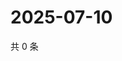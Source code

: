 # 2025-07-10

共 0 条

<!-- BEGIN ZHIHUVIDEO -->
<!-- 最后更新时间 Thu Jul 10 2025 11:48:37 GMT+0800 (China Standard Time) -->

<!-- END ZHIHUVIDEO -->
